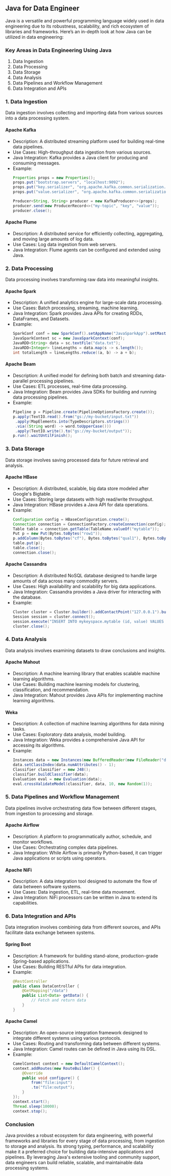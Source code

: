 
## Java for Data Engineer

Java is a versatile and powerful programming language widely used in data engineering due to its robustness, scalability, and rich ecosystem of libraries and frameworks. Here’s an in-depth look at how Java can be utilized in data engineering:

### Key Areas in Data Engineering Using Java

1. Data Ingestion
2. Data Processing
3. Data Storage
4. Data Analysis
5. Data Pipelines and Workflow Management
6. Data Integration and APIs

### 1. Data Ingestion

Data ingestion involves collecting and importing data from various sources into a data processing system.

#### Apache Kafka
- Description: A distributed streaming platform used for building real-time data pipelines.
- Use Cases: High-throughput data ingestion from various sources.
- Java Integration: Kafka provides a Java client for producing and consuming messages.
- Example:
  ```java
  Properties props = new Properties();
  props.put("bootstrap.servers", "localhost:9092");
  props.put("key.serializer", "org.apache.kafka.common.serialization.StringSerializer");
  props.put("value.serializer", "org.apache.kafka.common.serialization.StringSerializer");

  Producer<String, String> producer = new KafkaProducer<>(props);
  producer.send(new ProducerRecord<>("my-topic", "key", "value"));
  producer.close();
  ```

#### Apache Flume
- Description: A distributed service for efficiently collecting, aggregating, and moving large amounts of log data.
- Use Cases: Log data ingestion from web servers.
- Java Integration: Flume agents can be configured and extended using Java.

### 2. Data Processing

Data processing involves transforming raw data into meaningful insights.

#### Apache Spark
- Description: A unified analytics engine for large-scale data processing.
- Use Cases: Batch processing, streaming, machine learning.
- Java Integration: Spark provides Java APIs for creating RDDs, DataFrames, and Datasets.
- Example:
  ```java
  SparkConf conf = new SparkConf().setAppName("JavaSparkApp").setMaster("local");
  JavaSparkContext sc = new JavaSparkContext(conf);
  JavaRDD<String> data = sc.textFile("data.txt");
  JavaRDD<Integer> lineLengths = data.map(s -> s.length());
  int totalLength = lineLengths.reduce((a, b) -> a + b);
  ```

#### Apache Beam
- Description: A unified model for defining both batch and streaming data-parallel processing pipelines.
- Use Cases: ETL processes, real-time data processing.
- Java Integration: Beam provides Java SDKs for building and running data processing pipelines.
- Example:
  ```java
  Pipeline p = Pipeline.create(PipelineOptionsFactory.create());
  p.apply(TextIO.read().from("gs://my-bucket/input.txt"))
   .apply(MapElements.into(TypeDescriptors.strings())
   .via((String word) -> word.toUpperCase()))
   .apply(TextIO.write().to("gs://my-bucket/output"));
  p.run().waitUntilFinish();
  ```

### 3. Data Storage

Data storage involves saving processed data for future retrieval and analysis.

#### Apache HBase
- Description: A distributed, scalable, big data store modeled after Google's Bigtable.
- Use Cases: Storing large datasets with high read/write throughput.
- Java Integration: HBase provides a Java API for data operations.
- Example:
  ```java
  Configuration config = HBaseConfiguration.create();
  Connection connection = ConnectionFactory.createConnection(config);
  Table table = connection.getTable(TableName.valueOf("mytable"));
  Put p = new Put(Bytes.toBytes("row1"));
  p.addColumn(Bytes.toBytes("cf"), Bytes.toBytes("qual1"), Bytes.toBytes("value1"));
  table.put(p);
  table.close();
  connection.close();
  ```

#### Apache Cassandra
- Description: A distributed NoSQL database designed to handle large amounts of data across many commodity servers.
- Use Cases: High availability and scalability for big data applications.
- Java Integration: Cassandra provides a Java driver for interacting with the database.
- Example:
  ```java
  Cluster cluster = Cluster.builder().addContactPoint("127.0.0.1").build();
  Session session = cluster.connect();
  session.execute("INSERT INTO mykeyspace.mytable (id, value) VALUES (1, 'value')");
  cluster.close();
  ```

### 4. Data Analysis

Data analysis involves examining datasets to draw conclusions and insights.

#### Apache Mahout
- Description: A machine learning library that enables scalable machine learning algorithms.
- Use Cases: Building machine learning models for clustering, classification, and recommendation.
- Java Integration: Mahout provides Java APIs for implementing machine learning algorithms.

#### Weka
- Description: A collection of machine learning algorithms for data mining tasks.
- Use Cases: Exploratory data analysis, model building.
- Java Integration: Weka provides a comprehensive Java API for accessing its algorithms.
- Example:
  ```java
  Instances data = new Instances(new BufferedReader(new FileReader("data.arff")));
  data.setClassIndex(data.numAttributes() - 1);
  Classifier classifier = new J48();
  classifier.buildClassifier(data);
  Evaluation eval = new Evaluation(data);
  eval.crossValidateModel(classifier, data, 10, new Random(1));
  ```

### 5. Data Pipelines and Workflow Management

Data pipelines involve orchestrating data flow between different stages, from ingestion to processing and storage.

#### Apache Airflow
- Description: A platform to programmatically author, schedule, and monitor workflows.
- Use Cases: Orchestrating complex data pipelines.
- Java Integration: While Airflow is primarily Python-based, it can trigger Java applications or scripts using operators.

#### Apache NiFi
- Description: A data integration tool designed to automate the flow of data between software systems.
- Use Cases: Data ingestion, ETL, real-time data movement.
- Java Integration: NiFi processors can be written in Java to extend its capabilities.

### 6. Data Integration and APIs

Data integration involves combining data from different sources, and APIs facilitate data exchange between systems.

#### Spring Boot
- Description: A framework for building stand-alone, production-grade Spring-based applications.
- Use Cases: Building RESTful APIs for data integration.
- Example:
  ```java
  @RestController
  public class DataController {
      @GetMapping("/data")
      public List<Data> getData() {
          // Fetch and return data
      }
  }
  ```

#### Apache Camel
- Description: An open-source integration framework designed to integrate different systems using various protocols.
- Use Cases: Routing and transforming data between different systems.
- Java Integration: Camel routes can be defined in Java using its DSL.
- Example:
  ```java
  CamelContext context = new DefaultCamelContext();
  context.addRoutes(new RouteBuilder() {
      @Override
      public void configure() {
          from("file:input")
          .to("file:output");
      }
  });
  context.start();
  Thread.sleep(10000);
  context.stop();
  ```

### Conclusion

Java provides a robust ecosystem for data engineering, with powerful frameworks and libraries for every stage of data processing, from ingestion to storage and analysis. Its strong typing, performance, and scalability make it a preferred choice for building data-intensive applications and pipelines. By leveraging Java's extensive tooling and community support, data engineers can build reliable, scalable, and maintainable data processing systems.